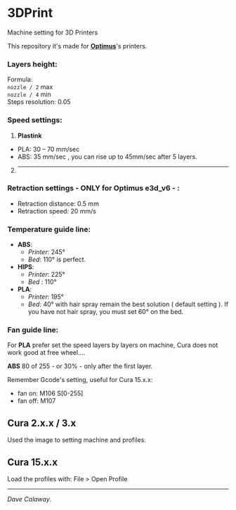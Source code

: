 # 3DPrint
Machine setting for 3D Printers  

This repository it's made for [**Optimus**](http://goo.gl/feKXvQ)'s printers.  

### Layers height:  
Formula:  
`nozzle / 2` max  
`nozzle / 4` min  
Steps resolution: 0.05  

### Speed settings:  
1. **Plastink**
  * PLA: 30 – 70 mm/sec  
  * ABS: 35 mm/sec  , you can rise up to 45mm/sec after 5 layers.
2. --------

### Retraction settings - ONLY for Optimus e3d_v6 - :
 - Retraction distance: 0.5 mm
 - Retraction speed: 20 mm/s


### Temperature guide line:  
* **ABS**:
	* *Printer*: 245°
	* *Bed*: 110° is perfect.  
* **HIPS**:
	* *Printer*: 225°
	* *Bed* : 110°
* **PLA**:   
	* *Printer*: 195°
	*  *Bed*: 40° with hair spray remain the best solution ( default setting ). If you have not hair spray, you must set 60° on the bed.  

### Fan guide line:
For **PLA** prefer set the speed layers by layers on machine, Cura does not work good at free wheel....  

**ABS** 80 of 255 - or 30% - only after the first layer.  

Remember Gcode's setting, useful for Cura 15.x.x:  
* fan on: M106 S[0-255]
* fan off: M107  

## Cura 2.x.x / 3.x
Used the image to setting machine and profiles.


## Cura 15.x.x
Load the profiles with: File > Open Profile   

--------------------------------------------------------------  
*Dave Calaway*.

